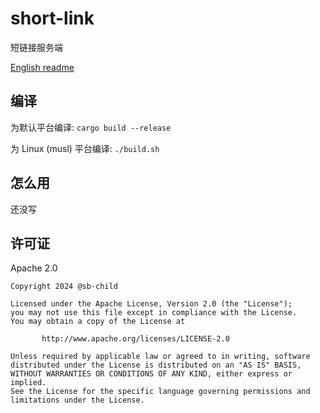 # short-link

短链接服务端

[English readme](./README.md)

## 编译

为默认平台编译: `cargo build --release`

为 Linux (musl) 平台编译: `./build.sh`

## 怎么用

还没写

## 许可证

Apache 2.0

```text
Copyright 2024 @sb-child

Licensed under the Apache License, Version 2.0 (the "License");
you may not use this file except in compliance with the License.
You may obtain a copy of the License at

       http://www.apache.org/licenses/LICENSE-2.0

Unless required by applicable law or agreed to in writing, software
distributed under the License is distributed on an "AS IS" BASIS,
WITHOUT WARRANTIES OR CONDITIONS OF ANY KIND, either express or implied.
See the License for the specific language governing permissions and
limitations under the License.
```
